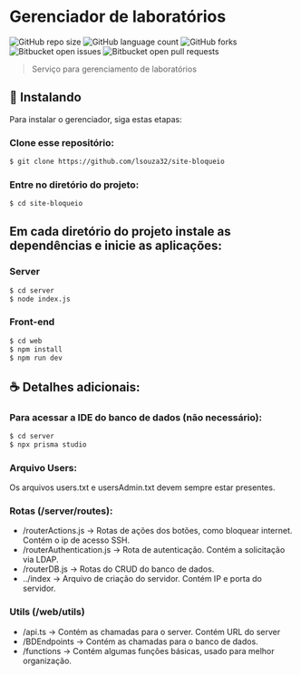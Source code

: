# Gerenciador de laboratórios

![GitHub repo size](https://img.shields.io/github/repo-size/lsouza32/site-bloqueio?style=for-the-badge)
![GitHub language count](https://img.shields.io/github/languages/count/lsouza32/site-bloqueio?style=for-the-badge)
![GitHub forks](https://img.shields.io/github/forks/lsouza32/site-bloqueio?style=for-the-badge)
![Bitbucket open issues](https://img.shields.io/bitbucket/issues/lsouza32/site-bloqueio?style=for-the-badge)
![Bitbucket open pull requests](https://img.shields.io/bitbucket/pr-raw/lsouza32/site-bloqueio?style=for-the-badge)


> Serviço para gerenciamento de laboratórios

## 🚀 Instalando 

Para instalar o gerenciador, siga estas etapas:

### Clone esse repositório:
```bash
$ git clone https://github.com/lsouza32/site-bloqueio
```

### Entre no diretório do projeto:
```bash
$ cd site-bloqueio
```

## Em cada diretório do projeto instale as dependências e inicie as aplicações:

### Server
```bash
$ cd server
$ node index.js
```

### Front-end
```bash
$ cd web
$ npm install
$ npm run dev
```

## ☕ Detalhes adicionais:

### Para acessar a IDE do banco de dados (não necessário):
```bash
$ cd server
$ npx prisma studio
```

### Arquivo Users:
Os arquivos users.txt e usersAdmin.txt devem sempre estar presentes.

### Rotas (/server/routes):
- /routerActions.js -> Rotas de ações dos botões, como bloquear internet. Contém o ip de acesso SSH.
- /routerAuthentication.js -> Rota de autenticação. Contém a solicitação via LDAP.
- /routerDB.js -> Rotas do CRUD do banco de dados.
- ../index -> Arquivo de criação do servidor. Contém IP e porta do servidor.

### Utils (/web/utils)
- /api.ts -> Contém as chamadas para o server. Contém URL do server
- /BDEndpoints -> Contém as chamadas para o banco de dados.
- /functions -> Contém algumas funções básicas, usado para melhor organização.

